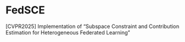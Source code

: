 # FedSCE
[CVPR2025] Implementation of “Subspace Constraint and Contribution Estimation for Heterogeneous Federated Learning”
